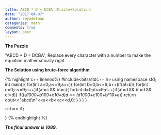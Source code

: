 ```yaml
---
title: ABCD * D = DCBA (Puzzle+Solution)
date: "2017-04-07"
author: zeyadetman
categories: math
comments: true
layout: post
---
```


<strong>The Puzzle</strong>

"ABCD \* D = DCBA", Replace every character with a number to make the equation mathematically right.

<strong>The Solution using brute-force algorithm</strong>

{% highlight c++ linenos%}
#include<bits/stdc++.h>
using namespace std;
int main(){
for(int a=0;a<=9;a++){
for(int b=0;b<=9;b++)if(a!=b){
for(int c=0;c<=9;c++)if(a!=c && b!=c){
for(int d=0;d<=9;d++)if(a!=d && b!=d && c!=d){
if((a*1000+b*100+c*10+d)*d == (d*1000+c*100+b\*10+a))
return cout<<"abcd\n"<<a<<b<<c<<d,0;
}
}
}
}

    return 0;

}
{% endhighlight %}

<em><strong>The final answer is 1089.</strong></em>
